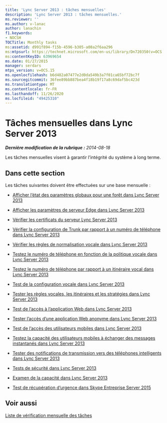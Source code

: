 ```yaml
---
title: 'Lync Server 2013 : tâches mensuelles'
description: 'Lync Server 2013 : tâches mensuelles.'
ms.reviewer: ''
ms.author: v-lanac
author: lanachin
f1.keywords:
- NOCSH
TOCTitle: Monthly tasks
ms:assetid: d991f894-f15b-4596-b305-a08a2f6aa296
ms:mtpsurl: https://technet.microsoft.com/en-us/library/Dn720350(v=OCS.15)
ms:contentKeyID: 63969654
ms.date: 01/27/2015
manager: serdars
mtps_version: v=OCS.15
ms.openlocfilehash: b6d482a07477e2d0da549b3a7f01ca65bf72bc7f
ms.sourcegitcommit: 36fee89bb887bea4f18b19f17a8c69daf5bc423d
ms.translationtype: MT
ms.contentlocale: fr-FR
ms.lasthandoff: 11/26/2020
ms.locfileid: "49425310"
---
```

# <a name="monthly-tasks-in-lync-server-2013"></a>Tâches mensuelles dans Lync Server 2013

<div data-xmlns="http://www.w3.org/1999/xhtml">

<div class="topic" data-xmlns="http://www.w3.org/1999/xhtml" data-msxsl="urn:schemas-microsoft-com:xslt" data-cs="https://msdn.microsoft.com/">

<div data-asp="https://msdn2.microsoft.com/asp">



</div>

<div id="mainSection">

<div id="mainBody">

<span> </span>

_**Dernière modification de la rubrique :** 2014-08-18_

Les tâches mensuelles visent à garantir l’intégrité du système à long terme.

<div>

## <a name="in-this-section"></a>Dans cette section

Les tâches suivantes doivent être effectuées sur une base mensuelle :

  - [Afficher l’état des paramètres globaux pour une forêt dans Lync Server 2013](lync-server-2013-viewing-status-of-global-settings-for-a-forest.md)

  - [Afficher les paramètres de serveur Edge dans Lync Server 2013](lync-server-2013-view-edge-server-settings.md)

  - [Vérifier les certificats du serveur Lync Server 2013](lync-server-2013-check-lync-server-2013-server-certificates.md)

  - [Vérifier la configuration de Trunk par rapport à un numéro de téléphone dans Lync Server 2013](lync-server-2013-check-trunk-configuration-against-a-phone-number.md)

  - [Vérifier les règles de normalisation vocale dans Lync Server 2013](lync-server-2013-check-voice-normalization-rules.md)

  - [Testez le numéro de téléphone en fonction de la politique vocale dans Lync Server 2013](lync-server-2013-test-telephone-number-against-a-voice-policy.md)

  - [Testez le numéro de téléphone par rapport à un itinéraire vocal dans Lync Server 2013](lync-server-2013-test-telephone-number-against-a-voice-route.md)

  - [Test de la configuration vocale dans Lync Server 2013](lync-server-2013-test-voice-configuration.md)

  - [Tester les règles vocales, les itinéraires et les stratégies dans Lync Server 2013](lync-server-2013-test-voice-rules-routes-and-policies.md)

  - [Test de l’accès à l’application Web dans Lync Server 2013](lync-server-2013-test-web-app-access.md)

  - [Tester l’accès d’une application Web anonyme dans Lync Server 2013](lync-server-2013-test-anonymous-web-app-access.md)

  - [Test de l’accès des utilisateurs mobiles dans Lync Server 2013](lync-server-2013-test-mobile-user-access.md)

  - [Testez la capacité des utilisateurs mobiles à échanger des messages instantanés dans Lync Server 2013](lync-server-2013-test-mobile-users-ability-to-exchange-instant-messages.md)

  - [Tester des notifications de transmission vers des téléphones intelligents dans Lync Server 2013](lync-server-2013-test-push-notifications-to-smart-phones.md)

  - [Tests de sécurité dans Lync Server 2013](lync-server-2013-security-checks.md)

  - [Examen de la capacité dans Lync Server 2013](lync-server-2013-capacity-review.md)

  - [Test de récupération d’urgence dans Skype Entreprise Server 2015](lync-server-2013-disaster-recovery-test.md)

</div>

<div>

## <a name="see-also"></a>Voir aussi


[Liste de vérification mensuelle des tâches](lync-server-2013-operations-checklists.md)  
  

</div>

</div>

<span> </span>

</div>

</div>

</div>

